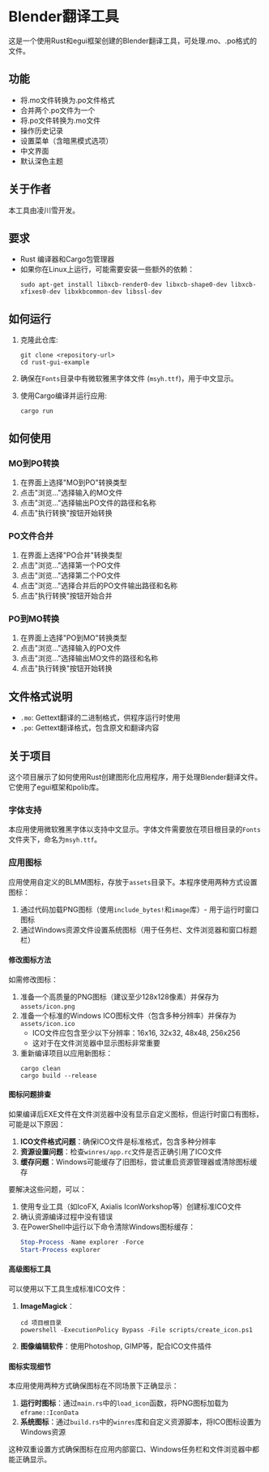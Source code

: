 # Blender翻译工具

这是一个使用Rust和egui框架创建的Blender翻译工具，可处理.mo、.po格式的文件。

## 功能

- 将.mo文件转换为.po文件格式
- 合并两个.po文件为一个
- 将.po文件转换为.mo文件
- 操作历史记录
- 设置菜单（含暗黑模式选项）
- 中文界面
- 默认深色主题

## 关于作者

本工具由凌川雪开发。

## 要求

- Rust 编译器和Cargo包管理器
- 如果你在Linux上运行，可能需要安装一些额外的依赖：
  ```
  sudo apt-get install libxcb-render0-dev libxcb-shape0-dev libxcb-xfixes0-dev libxkbcommon-dev libssl-dev
  ```

## 如何运行

1. 克隆此仓库:
   ```
   git clone <repository-url>
   cd rust-gui-example
   ```

2. 确保在`Fonts`目录中有微软雅黑字体文件 (`msyh.ttf`)，用于中文显示。

3. 使用Cargo编译并运行应用:
   ```
   cargo run
   ```

## 如何使用

### MO到PO转换

1. 在界面上选择"MO到PO"转换类型
2. 点击"浏览..."选择输入的MO文件
3. 点击"浏览..."选择输出PO文件的路径和名称
4. 点击"执行转换"按钮开始转换

### PO文件合并

1. 在界面上选择"PO合并"转换类型
2. 点击"浏览..."选择第一个PO文件
3. 点击"浏览..."选择第二个PO文件
4. 点击"浏览..."选择合并后的PO文件输出路径和名称
5. 点击"执行转换"按钮开始合并

### PO到MO转换

1. 在界面上选择"PO到MO"转换类型
2. 点击"浏览..."选择输入的PO文件
3. 点击"浏览..."选择输出MO文件的路径和名称
4. 点击"执行转换"按钮开始转换

## 文件格式说明

- `.mo`: Gettext翻译的二进制格式，供程序运行时使用
- `.po`: Gettext翻译格式，包含原文和翻译内容

## 关于项目

这个项目展示了如何使用Rust创建图形化应用程序，用于处理Blender翻译文件。它使用了egui框架和polib库。

### 字体支持

本应用使用微软雅黑字体以支持中文显示。字体文件需要放在项目根目录的`Fonts`文件夹下，命名为`msyh.ttf`。

### 应用图标

应用使用自定义的BLMM图标，存放于`assets`目录下。本程序使用两种方式设置图标：

1. 通过代码加载PNG图标（使用`include_bytes!`和`image`库）- 用于运行时窗口图标
2. 通过Windows资源文件设置系统图标（用于任务栏、文件浏览器和窗口标题栏）

#### 修改图标方法

如需修改图标：

1. 准备一个高质量的PNG图标（建议至少128x128像素）并保存为`assets/icon.png`
2. 准备一个标准的Windows ICO图标文件（包含多种分辨率）并保存为`assets/icon.ico`
   - ICO文件应包含至少以下分辨率：16x16, 32x32, 48x48, 256x256
   - 这对于在文件浏览器中显示图标非常重要
3. 重新编译项目以应用新图标：
   ```
   cargo clean
   cargo build --release
   ```

#### 图标问题排查

如果编译后EXE文件在文件浏览器中没有显示自定义图标，但运行时窗口有图标，可能是以下原因：

1. **ICO文件格式问题**：确保ICO文件是标准格式，包含多种分辨率
2. **资源设置问题**：检查`winres/app.rc`文件是否正确引用了ICO文件
3. **缓存问题**：Windows可能缓存了旧图标，尝试重启资源管理器或清除图标缓存

要解决这些问题，可以：

1. 使用专业工具（如IcoFX, Axialis IconWorkshop等）创建标准ICO文件
2. 确认资源编译过程中没有错误
3. 在PowerShell中运行以下命令清除Windows图标缓存：
   ```powershell
   Stop-Process -Name explorer -Force
   Start-Process explorer
   ```

#### 高级图标工具

可以使用以下工具生成标准ICO文件：

1. **ImageMagick**：
   ```
   cd 项目根目录
   powershell -ExecutionPolicy Bypass -File scripts/create_icon.ps1
   ```

2. **图像编辑软件**：使用Photoshop, GIMP等，配合ICO文件插件

#### 图标实现细节

本应用使用两种方式确保图标在不同场景下正确显示：

1. **运行时图标**：通过`main.rs`中的`load_icon`函数，将PNG图标加载为`eframe::IconData`
2. **系统图标**：通过`build.rs`中的`winres`库和自定义资源脚本，将ICO图标设置为Windows资源

这种双重设置方式确保图标在应用内部窗口、Windows任务栏和文件浏览器中都能正确显示。 